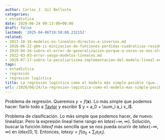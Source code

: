 ```yaml
---
author: Carlos J. Gil Bellosta
categories:
- estadística
date: 2020-06-24 09:13:00+00:00
draft: false
lastmod: '2025-04-06T18:58:08.232152'
related:
- 2017-10-16-modelos-no-lineales-directos-e-inversos.md
- 2016-06-22-gbm-ii-minizacion-de-funciones-perdidas-cuadraticas-residuos-y-gradientes.md
- 2019-04-16-sobre-el-error-de-generalizacion-porque-a-veces-se-nos-olvida.md
- 2022-03-03-error-sesgo-modelos-lineales.md
- 2019-07-17-sobre-la-peculiarisima-implementacion-del-modelo-lineal-en-pseudo-scikit-learn.md
tags:
- estadística
- regresión
- regresión logística
title: La regresión logística como el modelo más simple posible (que...)
url: /2020/06/24/la-regresion-logistica-como-el-modelo-mas-simple-posible-que/
---
```


Problema de regresión. Queremos $y = f(\mathbf{x})$. Lo más simple que podemos hacer: fiarlo todo a [Taylor](https://es.wikipedia.org/wiki/Teorema_de_Taylor) y escribir $ y = a_0 + \sum_i a_i x_i$.

Problema de clasificación. Lo más simple que podemos hacer, de nuevo: linealizar. Pero la expresión lineal tiene rango en $latex (-\infty, \infty)$. Solución, buscar la función $latex f$ más sencilla que se nos pueda ocurrir de $latex (-\infty, \infty)$ en $latex [0, 1]$. Entonces, $latex y = f(a_0 + \sum_i a_i x_i)$.